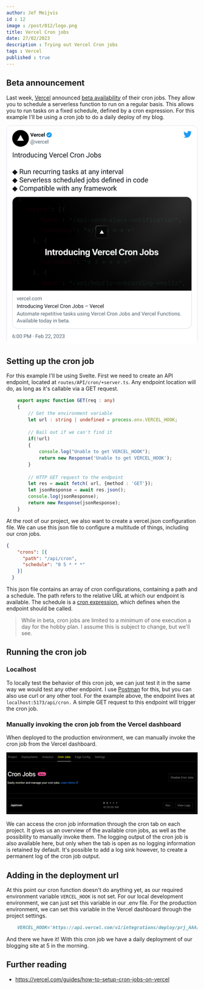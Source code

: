 ```yaml
---
author: Jef Meijvis
id : 12
image : /post/012/logo.png
title: Vercel Cron jobs
date: 27/02/2023
description : Trying out Vercel Cron jobs
tags : Vercel
published : true
---
```


## Beta announcement

Last week, [Vercel](https://www.vercel.com) announced [beta availability](https://twitter.com/vercel/status/1628439610454843400) of their cron jobs.
They allow you to schedule a serverless function to run on a regular basis.
This allows you to run tasks on a fixed schedule, defined by a cron expression.
For this example I'll be using a cron job to do a daily deploy of my blog.

![Vercel announcement on Twitter [medium]](/static/post/012/tweet.png)

## Setting up the cron job
For this example I'll be using Svelte.
First we need to create an API endpoint, located at `routes/API/cron/+server.ts`.
Any endpoint location will do, as long as it's callable via a GET request.

```ts
    export async function GET(req : any) 
    {
        // Get the environment variable
        let url : string | undefined = process.env.VERCEL_HOOK;

        // Bail out if we can't find it
        if(!url)
        {
            console.log("Unable to get VERCEL_HOOK");
            return new Response('Unable to get VERCEL_HOOK');
        }

        // HTTP GET request to the endpoint
        let res = await fetch( url, {method : 'GET'});
        let jsonResponse = await res.json();
        console.log(jsonResponse);
        return new Response(jsonResponse);
    }
```

At the root of our project, we also want to create a vercel.json configuration file.
We can use this json file to configure a multitude of things, including our cron jobs.

```json
{
    "crons": [{
      "path": "/api/cron",
      "schedule": "0 5 * * *"
    }]
  }
```

This json file contains an array of cron configurations, containing a path and a schedule.
The path refers to the relative URL at which our endpoint is available.
The schedule is a [cron expression](https://www.freeformatter.com/cron-expression-generator-quartz.html), which defines when the endpoint should be called.

> While in beta, cron jobs are limited to a minimum of one execution a day for the hobby plan. I assume this is subject to change, but we'll see.

## Running the cron job

### Localhost
To locally test the behavior of this cron job, we can just test it in the same way we would test any other endpoint.
I use [Postman](https://www.postman.com/) for this, but you can also use curl or any other tool.
For the example above, the endpoint lives at `localhost:5173/api/cron.` 
A simple GET request to this endpoint will trigger the cron job.

### Manually invoking the cron job from the Vercel dashboard
When deployed to the production environment, we can manually invoke the cron job from the Vercel dashboard.

![Each project now has a tab with cron job information](/static/post/012/dashboard.png)

We can access the cron job information through the cron tab on each project.
It gives us an overview of the available cron jobs, as well as the possibility to manually invoke them.
The logging output of the cron job is also available here, but only when the tab is open as no logging information is retained by default.
It's possible to add a log sink however, to create a permanent log of the cron job output.

## Adding in the deployment url
At this point our cron function doesn't do anything yet, as our required environment variable `VERCEL_HOOK` is not set.
For our local development environment, we can just set this variable in our .env file.
For the production environment, we can set this variable in the Vercel dashboard through the project settings.

```markdown
    VERCEL_HOOK='https://api.vercel.com/v1/integrations/deploy/prj_AAA/BBB'
```

And there we have it! With this cron job we have a daily deployment of our blogging site at 5 in the morning.


## Further reading
- https://vercel.com/guides/how-to-setup-cron-jobs-on-vercel